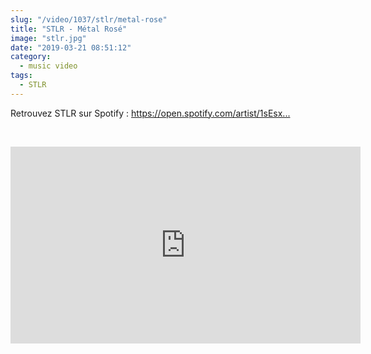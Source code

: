 ```yaml
--- 
slug: "/video/1037/stlr/metal-rose"
title: "STLR - Métal Rosé"
image: "stlr.jpg"
date: "2019-03-21 08:51:12"
category:
  - music video
tags:
  - STLR
---
```

<p>Retrouvez STLR sur Spotify : <a href="https://open.spotify.com/artist/1sEsx..." target="_blank">https://open.spotify.com/artist/1sEsx...</a></p><br/><p><iframe width="560" height="315" src="https://www.youtube.com/embed/Zyy3N0D9SPY" frameborder="0" allow="accelerometer; autoplay; encrypted-media; gyroscope; picture-in-picture" allowfullscreen></iframe></p>